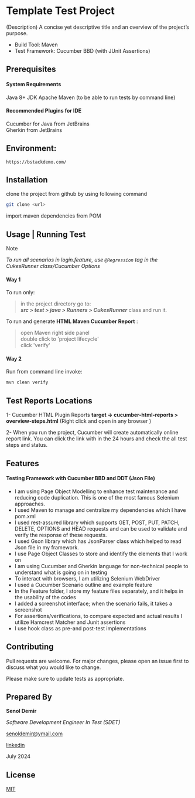 # Template Test Project

(Description) A concise yet descriptive title and an overview of the project’s purpose.

- Build Tool: Maven
- Test Framework: Cucumber BBD (with JUnit Assertions)

## Prerequisites

#### System Requirements
Java 8+ JDK
Apache Maven (to be able to run tests by command line)

#### Recommended Plugins for IDE
Cucumber for Java from JetBrains\
Gherkin from JetBrains

## Environment: 
`https://bstackdemo.com/`

## Installation
clone the project from github by using following command
```bash
git clone <url>
```
import maven dependencies from POM

## Usage | Running Test


> [!NOTE]
> *To run all scenarios in login.feature, use `@Regression` tag in the CukesRunner class/Cucumber Options*

#### Way 1

To run only: 
> in the project directory go to:  
> ***src > test > java > Runners > CukesRunner*** class and run it.  

To run and generate **HTML Maven Cucumber Report** :  
> open Maven right side panel  
> double click to 'project lifecycle'  
> click 'verify'



#### Way 2
Run from command line invoke:
```bash
mvn clean verify
```
## Test Reports Locations
1- Cucumber HTML Plugin Reports
**target -> cucumber-html-reports > overview-steps.html** 
(Right click and open in any browser )

2- When you run the project, Cucumber will create automatically online report link. You can click the link
with in the 24 hours and check the all test steps and status.


## Features
#### Testing Framework with Cucumber BBD and DDT (Json File)
- I am using Page Object Modelling to enhance test maintenance and reducing code duplication. This is one of the most famous Selenium approaches.
- I used Maven to manage and centralize my dependencies which I have pom.xml
- I used rest-assured library which supports GET, POST, PUT, PATCH, DELETE, OPTIONS and HEAD requests and can be used to validate and verify the response of   these requests.
- I used Gson library which has JsonParser class which helped to read Json file in my framework.
- I use Page Object Classes to store and identify the elements that I work on
- I am using Cucumber and Gherkin language for non-technical people to understand what is going on in testing
- To interact with browsers, I am utilizing Selenium WebDriver
- I used a Cucumber Scenario outline and example feature
- In the Feature folder, I store my feature files separately, and it helps in the usability of the codes
- I added a screenshot interface; when the scenario fails, it takes a screenshot
- For assertions/verifications, to compare expected and actual results I utilize Hamcrest Matcher and Junit assertions
- I use hook class as pre-and post-test implementations

## Contributing

Pull requests are welcome. For major changes, please open an issue first
to discuss what you would like to change.

Please make sure to update tests as appropriate.



## Prepared By
**Senol Demir**

*Software Development Engineer In Test (SDET)*

<senoldemir@ymail.com>

<a href="https://www.linkedin.com/in/senoldemir/" target="_blank">linkedin</a>



July 2024


## License
[MIT](https://choosealicense.com/licenses/mit/)
